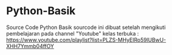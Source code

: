 # Python-Basik
Source Code Python Basik
sourcode ini dibuat setelah mengikuti pembelajaran pada channel "Youtube" kelas terbuka : 
https://www.youtube.com/playlist?list=PLZS-MHyEIRo59lUBwU-XHH7Ymmb04ffOY
